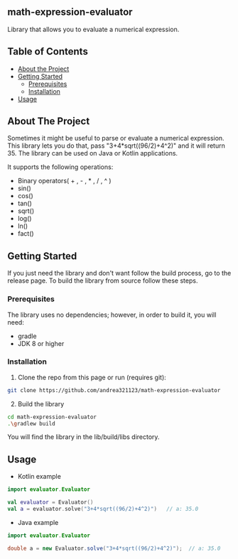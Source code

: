 
<br />
<p align="center">
  <h2>math-expression-evaluator</h2>
  <p>
    Library that allows you to evaluate a numerical expression.
  </p>
</p>


<!-- TABLE OF CONTENTS -->
## Table of Contents

* [About the Project](#about-the-project)
* [Getting Started](#getting-started)
  * [Prerequisites](#prerequisites)
  * [Installation](#installation)
* [Usage](#usage)

<!-- ABOUT THE PROJECT -->
## About The Project

Sometimes it might be useful to parse or evaluate a numerical expression. This library lets you do that, pass "3+4*sqrt((96/2)+4^2)" and it will return 35. The library can be used on Java or Kotlin applications.

It supports the following operations:
* Binary operators( + , - , * , / , ^ )
* sin()
* cos()
* tan()
* sqrt()
* log()
* ln()
* fact()

<!-- GETTING STARTED -->
## Getting Started

If you just need the library and don't want follow the build process, go to the release page.
To build the library from source follow these steps.

### Prerequisites

The library uses no dependencies; however, in order to build it, you will need:
* gradle
* JDK 8 or higher

### Installation

1. Clone the repo from this page or run (requires git):
```sh
git clone https://github.com/andrea321123/math-expression-evaluator
```
2. Build the library
```sh
cd math-expression-evaluator
.\gradlew build
```
You will find the library in the lib/build/libs directory.

<!-- USAGE EXAMPLES -->
## Usage

* Kotlin example
```Kotlin
import evaluator.Evaluator

val evaluator = Evaluator()
val a = evaluator.solve("3+4*sqrt((96/2)+4^2)")   // a: 35.0
```

* Java example
```Java
import evaluator.Evaluator

double a = new Evaluator.solve("3+4*sqrt((96/2)+4^2)");  // a: 35.0
```
